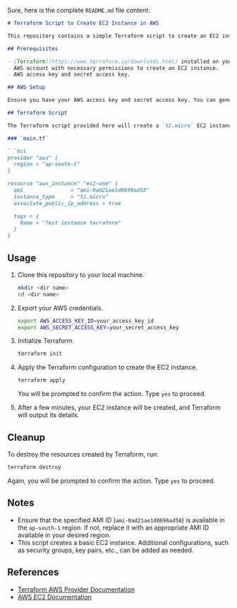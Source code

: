 Sure, here is the complete `README.md` file content:

```markdown
# Terraform Script to Create EC2 Instance in AWS

This repository contains a simple Terraform script to create an EC2 instance in AWS.

## Prerequisites

- [Terraform](https://www.terraform.io/downloads.html) installed on your local machine.
- AWS account with necessary permissions to create an EC2 instance.
- AWS access key and secret access key.

## AWS Setup

Ensure you have your AWS access key and secret access key. You can generate these from the AWS Management Console.

## Terraform Script

The Terraform script provided here will create a `t2.micro` EC2 instance in the `ap-south-1` region with a specified Amazon Machine Image (AMI).

### `main.tf`

```hcl
provider "aws" {
  region = "ap-south-1"
}

resource "aws_instance" "ec2-one" {
  ami               = "ami-0ad21ae1d0696ad58"
  instance_type     = "t2.micro"
  associate_public_ip_address = true

  tags = {
    Name = "Test instance terraform"
  }
}
```

## Usage

1. Clone this repository to your local machine.

    ```sh
    mkdir <dir name>
    cd <dir name>
    ```

2. Export your AWS credentials.

    ```sh
    export AWS_ACCESS_KEY_ID=your_access_key_id
    export AWS_SECRET_ACCESS_KEY=your_secret_access_key
    ```

3. Initialize Terraform.

    ```sh
    terraform init
    ```

4. Apply the Terraform configuration to create the EC2 instance.

    ```sh
    terraform apply
    ```

    You will be prompted to confirm the action. Type `yes` to proceed.

5. After a few minutes, your EC2 instance will be created, and Terraform will output its details.

## Cleanup

To destroy the resources created by Terraform, run:

```sh
terraform destroy
```

Again, you will be prompted to confirm the action. Type `yes` to proceed.

## Notes

- Ensure that the specified AMI ID (`ami-0ad21ae1d0696ad58`) is available in the `ap-south-1` region. If not, replace it with an appropriate AMI ID available in your desired region.
- This script creates a basic EC2 instance. Additional configurations, such as security groups, key pairs, etc., can be added as needed.

## References

- [Terraform AWS Provider Documentation](https://registry.terraform.io/providers/hashicorp/aws/latest/docs)
- [AWS EC2 Documentation](https://docs.aws.amazon.com/ec2/index.html)
```

